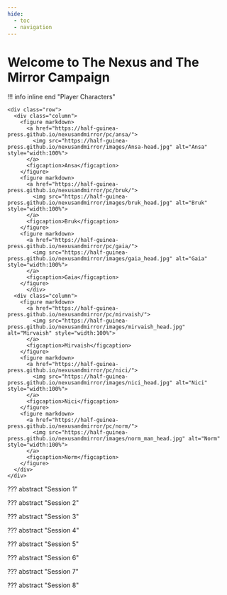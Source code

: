 ```yaml
---
hide:
  - toc
  - navigation
---
```


# Welcome to The Nexus and The Mirror Campaign

<style>
  .row {
    display: flex;
  }
  
  .column {
    flex: 20%;
    padding: 3px;
  }
</style>

!!! info inline end "Player Characters"

    <div class="row">
      <div class="column">
        <figure markdown>
          <a href="https://half-guinea-press.github.io/nexusandmirror/pc/ansa/">
            <img src="https://half-guinea-press.github.io/nexusandmirror/images/Ansa-head.jpg" alt="Ansa" style="width:100%">
          </a>
          <figcaption>Ansa</figcaption>
        </figure>
        <figure markdown>
          <a href="https://half-guinea-press.github.io/nexusandmirror/pc/bruk/">
            <img src="https://half-guinea-press.github.io/nexusandmirror/images/bruk_head.jpg" alt="Bruk" style="width:100%">
          </a>
          <figcaption>Bruk</figcaption>
        </figure>
        <figure markdown>
          <a href="https://half-guinea-press.github.io/nexusandmirror/pc/gaia/">
            <img src="https://half-guinea-press.github.io/nexusandmirror/images/gaia_head.jpg" alt="Gaia" style="width:100%">
          </a>
          <figcaption>Gaia</figcaption>
        </figure>
          </div>
      <div class="column">
        <figure markdown>
          <a href="https://half-guinea-press.github.io/nexusandmirror/pc/mirvaish/">
            <img src="https://half-guinea-press.github.io/nexusandmirror/images/mirvaish_head.jpg" alt="Mirvaish" style="width:100%">
          </a>
          <figcaption>Mirvaish</figcaption>
        </figure>
        <figure markdown>
          <a href="https://half-guinea-press.github.io/nexusandmirror/pc/nici/">
            <img src="https://half-guinea-press.github.io/nexusandmirror/images/nici_head.jpg" alt="Nici" style="width:100%">
          </a>
          <figcaption>Nici</figcaption>
        </figure>
        <figure markdown>
          <a href="https://half-guinea-press.github.io/nexusandmirror/pc/norm/">
            <img src="https://half-guinea-press.github.io/nexusandmirror/images/norm_man_head.jpg" alt="Norm" style="width:100%">
          </a>
          <figcaption>Norm</figcaption>
        </figure>
      </div>
    </div>


??? abstract "Session 1"

    

??? abstract "Session 2"

    

??? abstract "Session 3"

    

??? abstract "Session 4"

    

??? abstract "Session 5"

    

??? abstract "Session 6"

    

??? abstract "Session 7"

    

??? abstract "Session 8"
